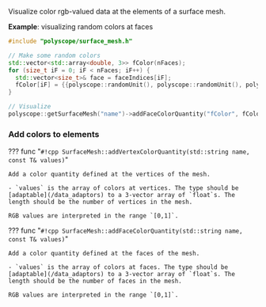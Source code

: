 Visualize color rgb-valued data at the elements of a surface mesh.

**Example**: visualizing random colors at faces
```cpp
#include "polyscope/surface_mesh.h"

// Make some random colors
std::vector<std::array<double, 3>> fColor(nFaces);
for (size_t iF = 0; iF < nFaces; iF++) {
  std::vector<size_t>& face = faceIndices[iF];
  fColor[iF] = {{polyscope::randomUnit(), polyscope::randomUnit(), polyscope::randomUnit()}};
}

// Visualize
polyscope::getSurfaceMesh("name")->addFaceColorQuantity("fColor", fColor);
```


### Add colors to elements

??? func "`#!cpp SurfaceMesh::addVertexColorQuantity(std::string name, const T& values)`"

    Add a color quantity defined at the vertices of the mesh.

    - `values` is the array of colors at vertices. The type should be [adaptable](/data_adaptors) to a 3-vector array of `float`s. The length should be the number of vertices in the mesh.

    RGB values are interpreted in the range `[0,1]`.

??? func "`#!cpp SurfaceMesh::addFaceColorQuantity(std::string name, const T& values)`"

    Add a color quantity defined at the faces of the mesh.

    - `values` is the array of colors at faces. The type should be [adaptable](/data_adaptors) to a 3-vector array of `float`s. The length should be the number of faces in the mesh.

    RGB values are interpreted in the range `[0,1]`.


